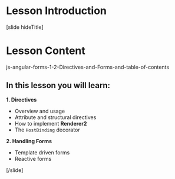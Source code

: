 # Lesson Introduction

[slide hideTitle]

# Lesson Content

js-angular-forms-1-2-Directives-and-Forms-and-table-of-contents

## In this lesson you will learn:

**1. Directives**
- Overview and usage
- Attribute and structural directives
- How to implement **Renderer2**
- The `HostBinding` decorator

**2. Handling Forms**
- Template driven forms
- Reactive forms

[/slide]
